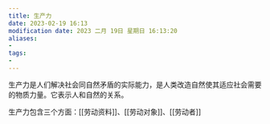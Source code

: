 ```yaml
---
title: 生产力
date: 2023-02-19 16:13
modification date: 2023 二月 19日 星期日 16:13:20
aliases: 
- 
tags: 
- 
---
```


生产力是人们解决社会同自然矛盾的实际能力，是人类改造自然使其适应社会需要的物质力量。它表示人和自然的关系。

生产力包含三个方面：[[劳动资料]]、[[劳动对象]]、[[劳动者]]

